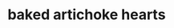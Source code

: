 ---
servings: 8 servings
notes: Substitute breadcrumbs for pork rinds to make keto friendly
directions: |-
  * Preheat oven to 325 degrees
  * Combine breadcrumbs, parsley, cheeses, herbs, and salt in a medium bowl and season with pepper
  * Brush oil inside a 9x13 baking dish or long shallow casserole
  * Spread artichoke hearts in a single layer in the dish
  * Sprinkle breadcrumb mixture over artichokes pushing it into cracks between hearts
  * Tap the bottom of the dish on the counter to settle the breadcrumb mixture
  * Whisk oil, lemon zest, and juice, and garlic in a small bowl
  * Drizzle dressing evenly over breadcrumb topping
  * Cover dish with parchment paper then tightly with foil and bake for 30 minutes
  * Increase temperature to 375 degrees, uncover dish, and bake until breadcrumbs are golden brown 20 to 25 minutes more
  * Serve immediately
ingredients: |-
  * 1 1⁄2 cups fresh breadcrumbs (italian or french bread crusts included)
  * 1⁄4 cup finely chopped fresh parsley
  * 2 ounces parmesan cheese (grated)
  * 2 ounces pecorino romano cheese (grated)
  * 1 tablespoon italian seasoning (or mixed dried herbs like thyme, oregano, savory, etc.)
  * 1 teaspoon coarse salt
  * fresh ground pepper
  * 3 (9 ounce) packages frozen artichoke hearts (thawed and drained)
  * 2⁄3 cup extra virgin olive oil (more to oil the baking dish)
  * 1 teaspoon finely grated lemon zest
  * 1⁄4 cup fresh lemon juice (about 2 lemons)
  * 2 garlic cloves minced (2 teaspoons)
rating: 4
ease: easy
category: side dish
subcategory: ['vegetable', 'keto']
href: 'https://www.food.com/recipe/roses-baked-artichoke-hearts-342139'
totalTime: 1hr 5 min
cookTime: 50 mins
prepTime: 15 mins
title: baked artichoke hearts
path: /baked-artichoke-hearts
---